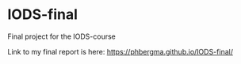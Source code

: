 # IODS-final
Final project for the IODS-course

Link to my final report is here: https://phbergma.github.io/IODS-final/
